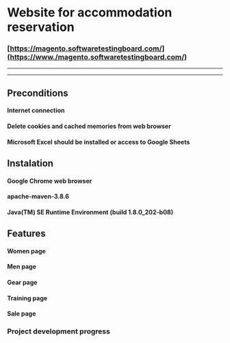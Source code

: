 # Website for accommodation reservation
### [https://magento.softwaretestingboard.com/](https://www./magento.softwaretestingboard.com/) ###
***
***
## Preconditions
#### Internet connection ####
#### Delete cookies and cached memories from web browser ####
#### Microsoft Excel should be installed or access to Google Sheets ###


## Instalation

#### Google Chrome web browser ####
#### apache-maven-3.8.6 ####
#### Java(TM) SE Runtime Environment (build 1.8.0_202-b08) ####
## Features

#### Women page ####
#### Men page ####
#### Gear page ####
#### Training page ####
#### Sale page ###

### Project development progress